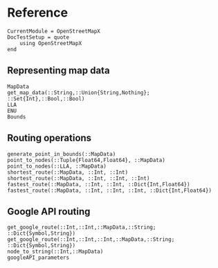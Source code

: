 Reference
=========

```@meta
CurrentModule = OpenStreetMapX
DocTestSetup = quote
    using OpenStreetMapX
end
```

Representing map data
---------------------
```@docs
MapData
get_map_data(::String,::Union{String,Nothing}; ::Set{Int},::Bool,::Bool)
LLA
ENU
Bounds
```


Routing operations
------------------
```@docs
generate_point_in_bounds(::MapData)
point_to_nodes(::Tuple{Float64,Float64}, ::MapData)
point_to_nodes(::LLA, ::MapData)
shortest_route(::MapData, ::Int, ::Int)
shortest_route(::MapData, ::Int, ::Int, ::Int)
fastest_route(::MapData, ::Int, ::Int, ::Dict{Int,Float64})
fastest_route(::MapData, ::Int, ::Int, ::Int, ::Dict{Int,Float64})

```

Google API routing
------------------
```@docs
get_google_route(::Int,::Int,::MapData,::String; ::Dict{Symbol,String})
get_google_route(::Int,::Int,::Int,::MapData,::String; ::Dict{Symbol,String})
node_to_string(::Int,::MapData)
googleAPI_parameters
```
